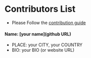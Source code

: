 # Contributors List

- Please Follow the [contribution guide](https://github.com/magicansk/Bug-Bountry-Resources/blob/master/CONTRIBUTORS_guide.md)

#### Name: [your name](github URL)
- PLACE: your CITY, your COUNTRY
- BIO: your BIO (or website URL)

